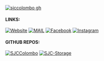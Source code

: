 [![sjccolombo gh](https://user-images.githubusercontent.com/79461263/232535859-5ca731c3-60fd-4b7c-a81b-016e07e39880.png)](https://sjccolombo.repl.co)

#### LINKS:

[![Website](https://img.shields.io/badge/Website-%231C3A73.svg?style=for-the-badge)](https://sjccolombo.repl.co)
[![MAIL](https://img.shields.io/badge/Mail-%231C3A73.svg?style=for-the-badge&logo=maildotru&logoColor=white)](mailto:info@stjosephscollege.lk)
[![Facebook](https://img.shields.io/badge/Facebook-%231C3A73.svg?style=for-the-badge&logo=facebook&logoColor=white)](https://www.facebook.com/MediaSJC)
[![Instagram](https://img.shields.io/badge/Instagram-%231C3A73.svg?style=for-the-badge&logo=instagram&logoColor=white)](https://www.instagram.com/officialmcsjc)


#### GITHUB REPOS:

[![SJCColombo](https://img.shields.io/badge/Website-%231C3A73.svg?style=for-the-badge&logo=github&logoColor=white)](https://github.com/sjccolombo/sjccolombo)
[![SJC-Storage](https://img.shields.io/badge/Storage-%231C3A73.svg?style=for-the-badge&logo=github&logoColor=white)](https://github.com/sjccolombo/sjc-storage)
